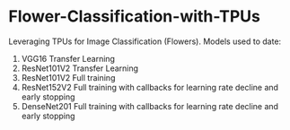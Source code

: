 # Flower-Classification-with-TPUs
Leveraging TPUs for Image Classification (Flowers).
Models used to date:    
1. VGG16 Transfer Learning
2. ResNet101V2 Transfer Learning
3. ResNet101V2 Full training
4. ResNet152V2 Full training with callbacks for learning rate decline and early stopping
5. DenseNet201 Full training with callbacks for learning rate decline and early stopping
